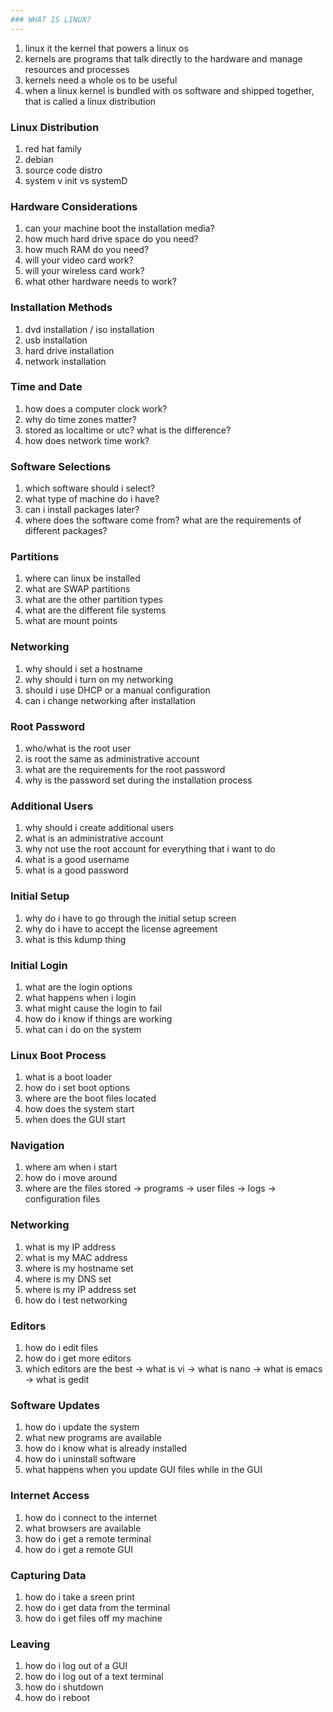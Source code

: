 ```yaml
---
### WHAT IS LINUX?
---
```


1. linux it the kernel that powers a linux os
2. kernels are programs that talk directly to the hardware and manage resources and processes
3. kernels need a whole os to be useful
4. when a linux kernel is bundled with os software and shipped together, that is called a linux distribution

### Linux Distribution

1. red hat family
2. debian
3. source code distro
4. system v init vs systemD

### Hardware Considerations

1. can your machine boot the installation media?
2. how much hard drive space do you need?
3. how much RAM do you need?
4. will your video card work?
5. will your wireless card work?
6. what other hardware needs to work?

### Installation Methods

1. dvd installation / iso installation
2. usb installation
3. hard drive installation
4. network installation

### Time and Date

1. how does a computer clock work?
2. why do time zones matter?
3. stored as localtime or utc? what is the difference?
4. how does network time work?

### Software Selections

1. which software should i select?
2. what type of machine do i have?
3. can i install packages later?
4. where does the software come from?
   what are the requirements of different packages?

### Partitions

1. where can linux be installed
2. what are SWAP partitions
3. what are the other partition types
4. what are the different file systems
5. what are mount points

### Networking

1. why should i set a hostname
2. why should i turn on my networking
3. should i use DHCP or a manual configuration
4. can i change networking after installation

### Root Password

1. who/what is the root user
2. is root the same as administrative account
3. what are the requirements for the root password
4. why is the password set during the installation process

### Additional Users

1. why should i create additional users
2. what is an administrative account
3. why not use the root account for everything that i want to do
4. what is a good username
5. what is a good password

### Initial Setup

1. why do i have to go through the initial setup screen
2. why do i have to accept the license agreement
3. what is this kdump thing

### Initial Login

1. what are the login options
2. what happens when i login
3. what might cause the login to fail
4. how do i know if things are working
5. what can i do on the system

### Linux Boot Process

1. what is a boot loader
2. how do i set boot options
3. where are the boot files located
4. how does the system start
5. when does the GUI start

### Navigation

1. where am when i start
2. how do i move around
3. where are the files stored
   -> programs
   -> user files
   -> logs
   -> configuration files

### Networking

1. what is my IP address
2. what is my MAC address
3. where is my hostname set
4. where is my DNS set
5. where is my IP address set
6. how do i test networking

### Editors

1. how do i edit files
2. how do i get more editors
3. which editors are the best
   -> what is vi
   -> what is nano
   -> what is emacs
   -> what is gedit

### Software Updates

1. how do i update the system
2. what new programs are available
3. how do i know what is already installed
4. how do i uninstall software
5. what happens when you update GUI files while in the GUI

### Internet Access

1. how do i connect to the internet
2. what browsers are available
3. how do i get a remote terminal
4. how do i get a remote GUI

### Capturing Data

1. how do i take a sreen print
2. how do i get data from the terminal
3. how do i get files off my machine

### Leaving

1. how do i log out of a GUI
2. how do i log out of a text terminal
3. how do i shutdown
4. how do i reboot
